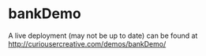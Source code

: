 # bankDemo
A live deployment (may not be up to date) can be found at http://curiousercreative.com/demos/bankDemo/
